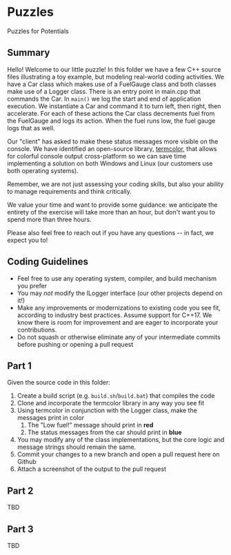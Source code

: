 # Puzzles
Puzzles for Potentials

## Summary
Hello! Welcome to our little puzzle! In this folder we have a few C++ source files illustrating a toy example, but modeling real-world coding activities. We have a Car class which makes use of a FuelGauge class and both classes make use of a Logger class. There is an entry point in main.cpp that commands the Car. In `main()` we log the start and end of application execution. We instantiate a Car and command it to turn left, then right, then accelerate. For each of these actions the Car class decrements fuel from the FuelGauge and logs its action. When the fuel runs low, the fuel gauge logs that as well.

Our "client" has asked to make these status messages more visible on the console. We have identified an open-source library, [termcolor](https://github.com/ikalnytskyi/termcolor), that allows for colorful console output cross-platform so we can save time implementing a solution on both Windows and Linux (our customers use both operating systems).

Remember, we are not just assessing your coding skills, but also your ability to manage requirements and think critically.

We value your time and want to provide some guidance: we anticipate the entirety of the exercise will take more than an hour, but don't want you to spend more than three hours.

Please also feel free to reach out if you have any questions -- in fact, we expect you to!

## Coding Guidelines
* Feel free to use any operating system, compiler, and build mechanism you prefer
* You may *not* modify the ILogger interface (our other projects depend on it!)
* Make any improvements or modernizations to existing code you see fit, according to industry best practices. Assume support for C++17. We know there is room for improvement and are eager to incorporate your contributions.
* Do not squash or otherwise eliminate any of your intermediate commits before pushing or opening a pull request

## Part 1
Given the source code in this folder:
1. Create a build script (e.g. `build.sh`/`build.bat`) that compiles the code
1. Clone and incorporate the termcolor library in any way you see fit
1. Using termcolor in conjunction with the Logger class, make the messages print in color
    1. The "Low fuel!" message should print in **red**
    1. The status messages from the car should print in **blue**
1. You may modify any of the class implementations, but the core logic and message strings should remain the same.
1. Commit your changes to a new branch and open a pull request here on Github
1. Attach a screenshot of the output to the pull request

## Part 2
TBD

## Part 3
TBD
